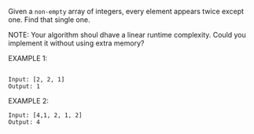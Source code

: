 Given a `non-empty` array of integers, every element appears twice except one. Find that single one.

NOTE: 
Your algorithm shoul dhave a linear runtime complexity. Could you implement it without using extra memory? 

EXAMPLE 1: 

```

Input: [2, 2, 1]
Output: 1

```

EXAMPLE 2: 	


```
Input: [4,1, 2, 1, 2]
Output: 4
```